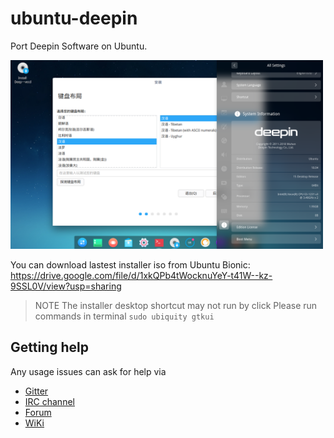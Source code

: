 # ubuntu-deepin
Port Deepin Software on Ubuntu.

<img src="screenshot.png" width="500">

You can download lastest installer iso from
Ubuntu Bionic: https://drive.google.com/file/d/1xkQPb4tWocknuYeY-t41W--kz-9SSL0V/view?usp=sharing
> NOTE
> The installer desktop shortcut may not run by click
> Please run commands in terminal
> `sudo ubiquity gtkui`

## Getting help
Any usage issues can ask for help via

* [Gitter](https://gitter.im/orgs/linuxdeepin/rooms)
* [IRC channel](https://webchat.freenode.net/?channels=deepin)
* [Forum](https://bbs.deepin.org)
* [WiKi](https://wiki.deepin.org/)

